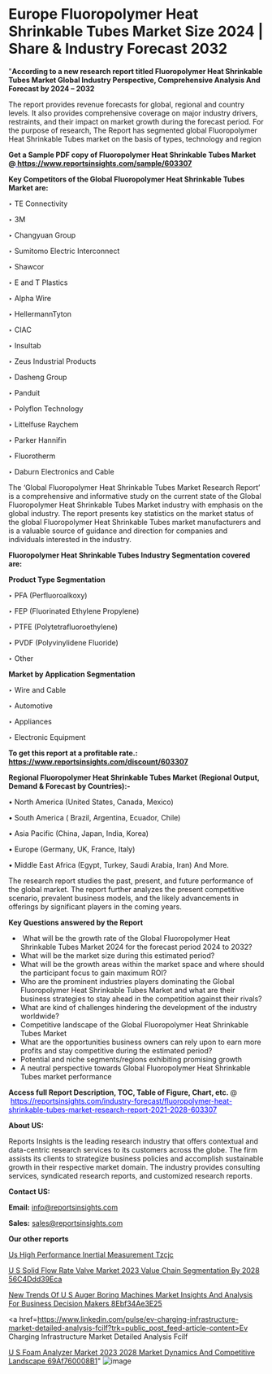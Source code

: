 # Europe Fluoropolymer Heat Shrinkable Tubes Market Size 2024 | Share & Industry Forecast 2032

"<strong>According to a new research report titled Fluoropolymer Heat Shrinkable Tubes Market Global Industry Perspective, Comprehensive Analysis And Forecast by 2024 – 2032</strong>

The report provides revenue forecasts for global, regional and country levels. It also provides comprehensive coverage on major industry drivers, restraints, and their impact on market growth during the forecast period. For the purpose of research, The Report has segmented global Fluoropolymer Heat Shrinkable Tubes market on the basis of types, technology and region

<strong>Get a Sample PDF copy of Fluoropolymer Heat Shrinkable Tubes Market </strong><strong>@<a href=https://www.reportsinsights.com/sample/603307 style=color:#0000ff;> https://www.reportsinsights.com/sample/603307</a></strong></font>

<strong>Key Competitors of the Global Fluoropolymer Heat Shrinkable Tubes Market are:</strong>

‣ TE Connectivity

‣ 3M

‣ Changyuan Group

‣ Sumitomo Electric Interconnect

‣ Shawcor

‣ E and T Plastics

‣ Alpha Wire

‣ HellermannTyton

‣ CIAC

‣ Insultab

‣ Zeus Industrial Products

‣ Dasheng Group

‣ Panduit

‣ Polyflon Technology

‣ Littelfuse Raychem

‣ Parker Hannifin

‣ Fluorotherm

‣ Daburn Electronics and Cable

The ‘Global Fluoropolymer Heat Shrinkable Tubes Market Research Report’ is a comprehensive and informative study on the current state of the Global Fluoropolymer Heat Shrinkable Tubes Market industry with emphasis on the global industry. The report presents key statistics on the market status of the global Fluoropolymer Heat Shrinkable Tubes market manufacturers and is a valuable source of guidance and direction for companies and individuals interested in the industry.

<strong>Fluoropolymer Heat Shrinkable Tubes Industry Segmentation covered are:</strong>

<strong>Product Type Segmentation</strong>

‣ PFA (Perfluoroalkoxy)

‣ FEP (Fluorinated Ethylene Propylene)

‣ PTFE (Polytetrafluoroethylene)

‣ PVDF (Polyvinylidene Fluoride)

‣ Other

<strong>Market by Application Segmentation</strong>

‣ Wire and Cable

‣ Automotive

‣ Appliances

‣ Electronic Equipment

<strong>To get this report at a profitable rate.: <a href=https://www.reportsinsights.com/discount/603307 style=color:#0000ff;>https://www.reportsinsights.com/discount/603307</a></strong></font>

<strong>Regional Fluoropolymer Heat Shrinkable Tubes Market (Regional Output, Demand &amp; Forecast by Countries):-</strong>

• North America (United States, Canada, Mexico)

• South America ( Brazil, Argentina, Ecuador, Chile)

• Asia Pacific (China, Japan, India, Korea)

• Europe (Germany, UK, France, Italy)

• Middle East Africa (Egypt, Turkey, Saudi Arabia, Iran) And More.

The research report studies the past, present, and future performance of the global market. The report further analyzes the present competitive scenario, prevalent business models, and the likely advancements in offerings by significant players in the coming years.

<strong>Key Questions answered by the Report</strong>
<ul>
  <li> What will be the growth rate of the Global Fluoropolymer Heat Shrinkable Tubes Market 2024 for the forecast period 2024 to 2032?</li>
  <li>What will be the market size during this estimated period?</li>
  <li>What will be the growth areas within the market space and where should the participant focus to gain maximum ROI?</li>
  <li>Who are the prominent industries players dominating the Global Fluoropolymer Heat Shrinkable Tubes Market and what are their business strategies to stay ahead in the competition against their rivals?</li>
  <li>What are kind of challenges hindering the development of the industry worldwide?</li>
  <li>Competitive landscape of the Global Fluoropolymer Heat Shrinkable Tubes Market</li>
  <li>What are the opportunities business owners can rely upon to earn more profits and stay competitive during the estimated period?</li>
  <li>Potential and niche segments/regions exhibiting promising growth</li>
  <li>A neutral perspective towards Global Fluoropolymer Heat Shrinkable Tubes market performance</li>
</ul>
<strong>Access full Report Description, TOC, Table of Figure, Chart, etc. </strong>@  <a href=https://reportsinsights.com/industry-forecast/fluoropolymer-heat-shrinkable-tubes-market-research-report-2021-2028-603307 style=color:#0000ff;>https://reportsinsights.com/industry-forecast/fluoropolymer-heat-shrinkable-tubes-market-research-report-2021-2028-603307</a></font>

<strong><strong>About US</strong>:</strong>

Reports Insights is the leading research industry that offers contextual and data-centric research services to its customers across the globe. The firm assists its clients to strategize business policies and accomplish sustainable growth in their respective market domain. The industry provides consulting services, syndicated research reports, and customized research reports.

<strong>Contact US:</strong>

<p class=""""><b>Email:</b> <a href=mailto:info@reportsinsights.com>info@reportsinsights.com</a></p>
<p class=""""><b>Sales:</b> <a href=mailto:sales@reportsinsights.com>sales@reportsinsights.com</a></p>

<strong>Our other reports</strong>

<a href=https://www.linkedin.com/pulse/us-high-performance-inertial-measurement-tzcjc/>Us High Performance Inertial Measurement Tzcjc</a>

<a href=https://medium.com/@reportsinsights.aj/u-s-solid-flow-rate-valve-market-2023-value-chain-segmentation-by-2028-56c4ddd39eca>U S Solid Flow Rate Valve Market 2023 Value Chain Segmentation By 2028 56C4Ddd39Eca</a>

<a href=https://medium.com/@yadavahaan91/new-trends-of-u-s-auger-boring-machines-market-insights-and-analysis-for-business-decision-makers-8ebf34ae3e25>New Trends Of U S Auger Boring Machines Market Insights And Analysis For Business Decision Makers 8Ebf34Ae3E25</a>

<a href=https://www.linkedin.com/pulse/ev-charging-infrastructure-market-detailed-analysis-fcilf?trk=public_post_feed-article-content>Ev Charging Infrastructure Market Detailed Analysis Fcilf</a>

<a href=https://medium.com/@nadeemkazi654/u-s-foam-analyzer-market-2023-2028-market-dynamics-and-competitive-landscape-69af760008b1>U S Foam Analyzer Market 2023 2028 Market Dynamics And Competitive Landscape 69Af760008B1</a>"
![image](https://github.com/Jaayaachit/RIGlobal/assets/158452289/8754b623-2d17-47fb-86a4-3e925fc88b9e)
